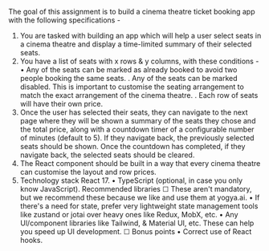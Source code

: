 The goal of this assignment is to build a cinema theatre ticket booking app with the following specifications -

1. You are tasked with building an app which will help a user select seats in a cinema theatre and display a time-limited summary of their selected seats.
2. You have a list of seats with x rows & y columns, with these conditions - 
     • Any of the seats can be marked as already booked to avoid two people booking the same seats.
    . Any of the seats can be marked disabled. This is important to customise the seating arrangement to match the exact arrangement of the cinema theatre.
    . Each row of seats will have their own price.
3. Once the user has selected their seats, they can navigate to the next page where they will be shown a summary of the seats they chose and the total price, along with a countdown timer of a configurable number of minutes (default to 5). If they navigate back, the previously selected seats should be shown. Once the countdown has completed, if they navigate back, the selected seats should be cleared.
4. The React component should be built in a way that every cinema theatre can customise the layout and row prices.
5. Technology stack
React 17.
• TypeScript (optional, in case you only know JavaScript).
Recommended libraries
☐ These aren't mandatory, but we recommend these because we like and use them at yogya.ai.
• If there's a need for state, prefer very lightweight state management tools like zustand or jotai over heavy ones like Redux, MobX, etc.
• Any Ul/component libraries like Tailwind, & Material UI, etc. These can help you speed up UI development.
☐ Bonus points
• Correct use of React hooks.
